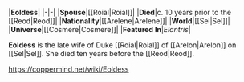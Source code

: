|**Eoldess**|
|-|-|
|**Spouse**|[[Roial\|Roial]]|
|**Died**|c. 10 years prior to the [[Reod\|Reod]]|
|**Nationality**|[[Arelene\|Arelene]]|
|**World**|[[Sel\|Sel]]|
|**Universe**|[[Cosmere\|Cosmere]]|
|**Featured In**|*Elantris*|

**Eoldess** is the late wife of Duke [[Roial\|Roial]] of [[Arelon\|Arelon]] on [[Sel\|Sel]].
She died ten years before the [[Reod\|Reod]].



https://coppermind.net/wiki/Eoldess